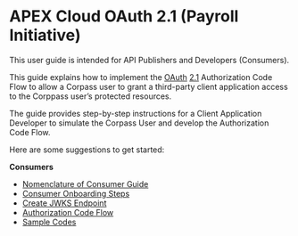 # APEX Cloud OAuth 2.1 (Payroll Initiative)

This user guide is intended for API Publishers and Developers (Consumers).

This guide explains how to implement the [OAuth](https://datatracker.ietf.org/doc/html/rfc6749) [2.1](https://oauth.net/2.1/) Authorization Code Flow to allow a Corpass user to grant a third-party client application access to the Corppass user’s
protected resources.

The guide provides step-by-step instructions for a Client Application Developer to simulate the Corpass User and develop the Authorization Code Flow.

Here are some suggestions to get started:

**Consumers**

- [Nomenclature of Consumer Guide](/sections/oauth/nomenclature.md)
- [Consumer Onboarding Steps](/sections/oauth/onboarding.md)
- [Create JWKS Endpoint](/sections/oauth/create-jwks-endpoint.md)
- [Authorization Code Flow](/sections/oauth/authz-token.md)
- [Sample Codes](/sections/oauth/sample-codes.md)
